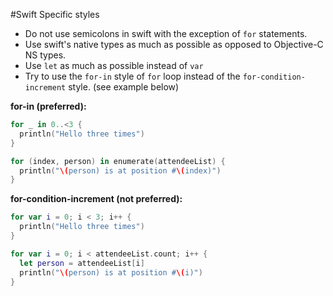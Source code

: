 #Swift Specific styles

- Do not use semicolons in swift with the exception of `for` statements.
- Use swift's native types as much as possible as opposed to Objective-C NS types.
- Use `let` as much as possible instead of `var`
- Try to use the `for-in` style of `for` loop instead of the `for-condition-increment` style. (see example below)

**for-in (preferred):**
```swift
for _ in 0..<3 {
  println("Hello three times")
}

for (index, person) in enumerate(attendeeList) {
  println("\(person) is at position #\(index)")
}
```

**for-condition-increment (not preferred):**
```swift
for var i = 0; i < 3; i++ {
  println("Hello three times")
}

for var i = 0; i < attendeeList.count; i++ {
  let person = attendeeList[i]
  println("\(person) is at position #\(i)")
}
```
